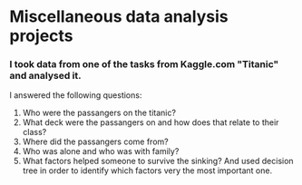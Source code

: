 # Miscellaneous data analysis projects

### I took data from one of the tasks from Kaggle.com "Titanic" and analysed it.
I answered the following questions:
1) Who were the passangers on the titanic?
2) What deck were the passangers on and how does that relate to their class?
3) Where did the passangers come from?
4) Who was alone and who was with family?
5) What factors helped someone to survive the sinking?
And used decision tree in order to identify which factors very the most important one.
